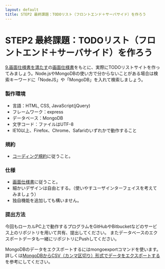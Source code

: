 ```yaml
---
layout: default
title: STEP2 最終課題：TODOリスト（フロントエンド＋サーバサイド）を作ろう
---
```

# STEP2 最終課題：TODOリスト（フロントエンド＋サーバサイド）を作ろう

[9.画面仕様書を満たす](9.html)の[画面仕様書](https://docs.google.com/spreadsheets/d/1TLTyOHJLn5D8ruS2hEYZ7gSSMcQeN4TMWFSTxdr3-kY/edit#gid=1156893897)をもとに、実際にTODOリストサイトを作ってみましょう。Node.jsやMongoDBの使い方で分からないことがある場合は検索キーワードに「NodeJS」や「MongoDB」を入れて検索しましょう。

### 製作環境

* 言語：HTML, CSS, JavaScript(jQuery)
* フレームワーク：express
* データベース：MongoDB
* 文字コード：ファイルはUTF-8
* IE10以上、Firefox、Chrome、Safariのいずれかで動作すること

### 規約

* [コーディング規約](../docs/regulation.html)に従うこと。

### 仕様

* [画面仕様書](https://docs.google.com/spreadsheets/d/1TLTyOHJLn5D8ruS2hEYZ7gSSMcQeN4TMWFSTxdr3-kY/edit#gid=1156893897)に従うこと。
* 細かいデザインは自由とする。（使いやすユーザインターフェイスを考えてみましょう）
* 独自機能を追加しても構いません。

### 提出方法

今回もローカルPC上で動作するプログラムをGitHubやBitbucketなどのサービス上のリポジトリを用いて共有、提出してください。
またデータベースのエクスポートデータも一緒にリポジトリにPushしてください。

MongoDBのデータをエクスポートするにはmongoexportコマンドを使います。
詳しくは[MongoDBからCSV（カンマ区切り）形式でデータをエクスポートする](http://makotton.com/2014/07/11/317)を参考にしてください。
